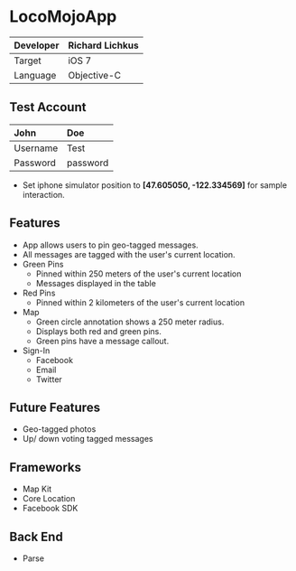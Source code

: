 LocoMojoApp
===========
|Developer  |Richard Lichkus   |
|:----------|:-----------------|
|Target     | iOS 7            |
|Language   | Objective-C      |

Test Account
-------------
|John      |Doe       |
|:---------|:---------|
|Username  |Test      |
|Password  |password  |

* Set iphone simulator position to **[47.605050, -122.334569]** for sample interaction.

Features
---------
* App allows users to pin geo-tagged messages. 
* All messages are tagged with the user's current location.
* Green Pins
   - Pinned within 250 meters of the user's current location
   - Messages displayed in the table
* Red Pins
   - Pinned within 2 kilometers of the user's current location
* Map
   - Green circle annotation shows a 250 meter radius.
   - Displays both red and green pins.
   - Green pins have a message callout.
* Sign-In
   - Facebook
   - Email
   - Twitter

Future Features
----------------
* Geo-tagged photos
* Up/ down voting tagged messages

Frameworks
----------
* Map Kit
* Core Location
* Facebook SDK

Back End
--------
* Parse 
